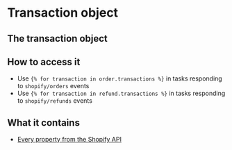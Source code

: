 # Transaction object

## The transaction object

## How to access it

* Use `{% for transaction in order.transactions %}` in tasks responding to `shopify/orders` events
* Use `{% for transaction in refund.transactions %}` in tasks responding to `shopify/refunds` events

## What it contains

* [Every property from the Shopify API](https://help.shopify.com/en/api/reference/orders/transaction#properties)

